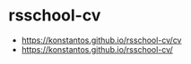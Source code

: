 # rsschool-cv

- https://konstantos.github.io/rsschool-cv/cv
- https://konstantos.github.io/rsschool-cv/

